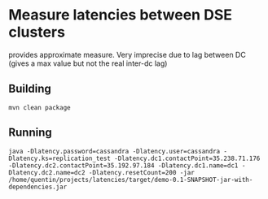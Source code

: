 # Measure latencies between DSE clusters
provides approximate measure. Very imprecise due to lag between DC (gives a max value but not the real inter-dc lag)

## Building
`mvn clean package`

## Running
`java -Dlatency.password=cassandra -Dlatency.user=cassandra -Dlatency.ks=replication_test -Dlatency.dc1.contactPoint=35.238.71.176 -Dlatency.dc2.contactPoint=35.192.97.184 -Dlatency.dc1.name=dc1 -Dlatency.dc2.name=dc2 -Dlatency.resetCount=200 -jar /home/quentin/projects/latencies/target/demo-0.1-SNAPSHOT-jar-with-dependencies.jar`
